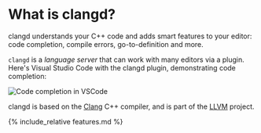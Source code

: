 # What is clangd?

clangd understands your C++ code and adds smart features to your editor:
code completion, compile errors, go-to-definition and more.

`clangd` is a _language server_ that can work with many editors via a plugin.
Here's Visual Studio Code with the clangd plugin, demonstrating code completion:

![Code completion in VSCode](screenshots/basic_completion.png)

clangd is based on the [Clang](https://clang.llvm.org) C++ compiler, and is part
of the [LLVM](https://llvm.org) project.

{% include_relative features.md %}
